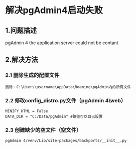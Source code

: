 # 解决pgAdmin4启动失败

## 1.问题描述
pgAdmin 4  the application server could not be contant

## 2.解决方法
### 2.1 删除生成的配置文件
	
	删除：C:\Users\username\AppData\Roaming\pgAdmin内的所有文件
	
### 2.2 修改config_distro.py文件（pgAdmin 4\web）
	
	MINIFY_HTML = False
	DATA_DIR = "C:/Data/pgAdmin" #路径可以自己设置
	
### 2.3 创建缺少的空文件（空文件）
	
	pgAdmin 4/venv/Lib/site-packages/backports/__init__.py